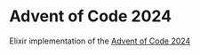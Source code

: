 # Advent of Code 2024

Elixir implementation of the [Advent of Code 2024](git@github.com:PaoloLaurenti/advent-of-code-2024.git)
